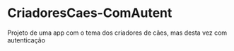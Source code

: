 # CriadoresCaes-ComAutent
Projeto de uma app com o tema dos criadores de cães, mas desta vez com autenticação
